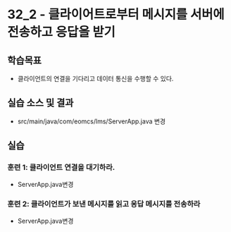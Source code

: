 # 32_2 - 클라이어트로부터 메시지를 서버에 전송하고 응답을 받기

## 학습목표

- 클라이언트의 연결을 기다리고 데이터 통신을 수행할 수 있다.


## 실습 소스 및 결과

- src/main/java/com/eomcs/lms/ServerApp.java 변경

## 실습  

### 훈련 1: 클라이언트 연결을 대기하라.

- ServerApp.java변경


### 훈련 2: 클라이언트가 보낸 메시지를 읽고 응답 메시지를 전송하라

- ServerApp.java변경



